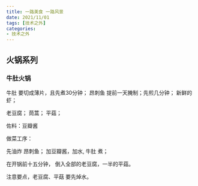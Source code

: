 ```yaml
---
title: 一路美食 一路风景
date: 2021/11/01
tags: [技术之外]
categories:
- 技术之外
---
```


## 火锅系列

### 牛肚火锅
牛肚 要切成薄片，且先煮30分钟；
昂刺鱼 提前一天腌制；先煎几分钟；
新鲜的虾；

老豆腐；
茼蒿；
平菇；

佐料：豆瓣酱

做菜工序：

先油炸 昂刺鱼； 
加豆瓣酱，加水, 牛肚 煮；

在开锅前十五分钟，
倒入全部的老豆腐，一半的平菇。

注意要点，老豆腐、平菇 要先焯水。

